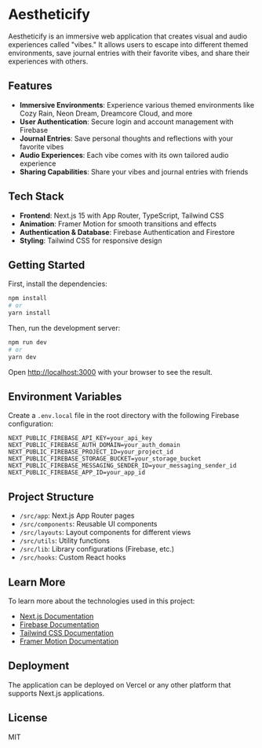 # Aestheticify

Aestheticify is an immersive web application that creates visual and audio experiences called "vibes." It allows users to escape into different themed environments, save journal entries with their favorite vibes, and share their experiences with others.

## Features

- **Immersive Environments**: Experience various themed environments like Cozy Rain, Neon Dream, Dreamcore Cloud, and more
- **User Authentication**: Secure login and account management with Firebase
- **Journal Entries**: Save personal thoughts and reflections with your favorite vibes
- **Audio Experiences**: Each vibe comes with its own tailored audio experience
- **Sharing Capabilities**: Share your vibes and journal entries with friends

## Tech Stack

- **Frontend**: Next.js 15 with App Router, TypeScript, Tailwind CSS
- **Animation**: Framer Motion for smooth transitions and effects
- **Authentication & Database**: Firebase Authentication and Firestore
- **Styling**: Tailwind CSS for responsive design

## Getting Started

First, install the dependencies:

```bash
npm install
# or
yarn install
```

Then, run the development server:

```bash
npm run dev
# or
yarn dev
```

Open [http://localhost:3000](http://localhost:3000) with your browser to see the result.

## Environment Variables

Create a `.env.local` file in the root directory with the following Firebase configuration:

```
NEXT_PUBLIC_FIREBASE_API_KEY=your_api_key
NEXT_PUBLIC_FIREBASE_AUTH_DOMAIN=your_auth_domain
NEXT_PUBLIC_FIREBASE_PROJECT_ID=your_project_id
NEXT_PUBLIC_FIREBASE_STORAGE_BUCKET=your_storage_bucket
NEXT_PUBLIC_FIREBASE_MESSAGING_SENDER_ID=your_messaging_sender_id
NEXT_PUBLIC_FIREBASE_APP_ID=your_app_id
```

## Project Structure

- `/src/app`: Next.js App Router pages
- `/src/components`: Reusable UI components
- `/src/layouts`: Layout components for different views
- `/src/utils`: Utility functions
- `/src/lib`: Library configurations (Firebase, etc.)
- `/src/hooks`: Custom React hooks

## Learn More

To learn more about the technologies used in this project:

- [Next.js Documentation](https://nextjs.org/docs)
- [Firebase Documentation](https://firebase.google.com/docs)
- [Tailwind CSS Documentation](https://tailwindcss.com/docs)
- [Framer Motion Documentation](https://www.framer.com/motion/)

## Deployment

The application can be deployed on Vercel or any other platform that supports Next.js applications.

## License

MIT
